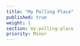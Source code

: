 ```yaml
---
title: "My Polling Place"
published: true
weight: 1
section: my-polling-place
priority: Minor
---
```



